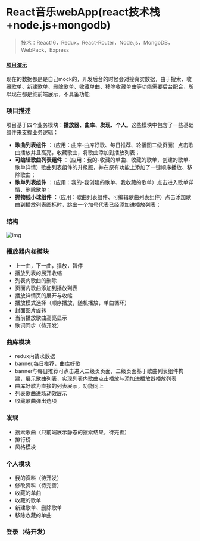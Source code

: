 ﻿# React音乐webApp(react技术栈+node.js+mongodb)

> 技术：React16，Redux，React-Router，Node.js，MongoDB，WebPack，Express

#### [项目演示](http://akongkong.cn/music)
现在的数据都是是自己mock的，开发后台的时候会对接真实数据，由于搜索、收藏歌单、新建歌单、删除歌单、收藏单曲、移除收藏单曲等功能需要后台配合，所以现在都是纯前端展示，不具备功能

### 项目描述
项目基于四个业务模块：**播放器、曲库、发现、个人**。这些模块中包含了一些基础组件来支撑业务逻辑：
- **歌曲列表组件** ：（应用：曲库-曲库好歌、每日推荐、轮播图二级页面）点击歌曲播放并且高亮，收藏歌曲，将歌曲添加到播放列表；
- **可编辑歌曲列表组件** ：（应用：我的-收藏的单曲、收藏的歌单，创建的歌单-歌单详情）歌曲列表组件的升级版，并在原有功能上添加了一键顺序播放、移除歌曲；
- **歌单列表组件** ：（应用：我的-我创建的歌单、我收藏的歌单）点击进入歌单详情、删除歌单；
- **抛物线小球组件** ：（应用：歌曲列表组件、可编辑歌曲列表组件）点击添加歌曲到播放列表图标时，跳出一个加号代表已经添加进播放列表；

### 结构
![img](https://github.com/capslocktao/react-music-webapp/blob/master/client/project_structure.png)

### 播放器内核模块
 - 上一曲，下一曲，播放，暂停
 - 播放列表的展开收缩
 - 列表内歌曲的删除
 - 页面内歌曲添加到播放列表
 - 播放详情页的展开与收缩
 - 播放模式选择（顺序播放，随机播放，单曲循环）
 - 封面图片旋转
 - 当前播放歌曲高亮显示
 - 歌词同步（待开发）

### 曲库模块 
 - redux内请求数据
 - banner,每日推荐，曲库好歌
 - banner与每日推荐可点击进入二级页页面，二级页面基于歌曲列表组件构建，展示歌曲列表，实现列表内歌曲点击播放与添加进播放器播放列表
 - 曲库好歌为直接的列表展示，功能同上
 - 列表歌曲进场动效展示
 - 收藏歌曲弹出选项
 
### 发现
 - 搜索歌曲（只前端展示静态的搜索结果，待完善）
 - 排行榜
 - 风格模块
 
 ### 个人模块
  - 我的资料（待开发）
  - 修改资料（待完善）
  - 收藏的单曲
  - 收藏的歌单
  - 新建歌单、删除歌单
  - 移除收藏的单曲

### 登录（待开发）

